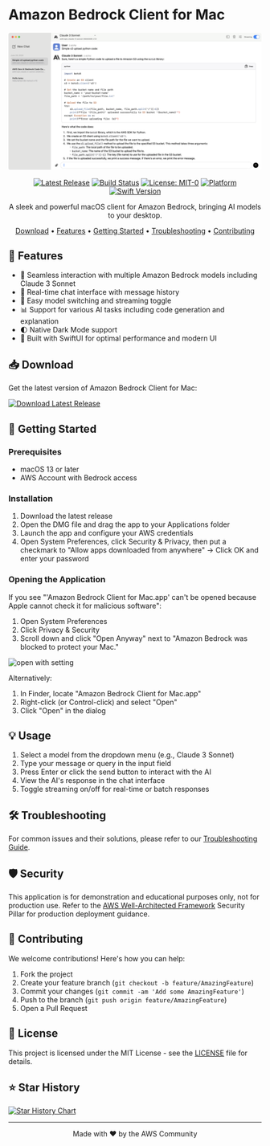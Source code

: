 # Amazon Bedrock Client for Mac

<div align="center">

![Amazon Bedrock Client for Mac Preview](assets/preview.png)

[![Latest Release](https://img.shields.io/github/v/release/aws-samples/amazon-bedrock-client-for-mac?style=flat-square)](https://github.com/aws-samples/amazon-bedrock-client-for-mac/releases/latest)
[![Build Status](https://github.com/aws-samples/amazon-bedrock-client-for-mac/workflows/Build/badge.svg)](https://github.com/aws-samples/amazon-bedrock-client-for-mac/actions)
[![License: MIT-0](https://img.shields.io/badge/License-MIT--0-green.svg?style=flat-square)](https://opensource.org/license/mit-0/)
[![Platform](https://img.shields.io/badge/platform-macOS-blue.svg?style=flat-square)](https://developer.apple.com/macos/)
[![Swift Version](https://img.shields.io/badge/Swift-5.9-orange.svg?style=flat-square)](https://swift.org)

A sleek and powerful macOS client for Amazon Bedrock, bringing AI models to your desktop.

[Download](#-download) • [Features](#-features) • [Getting Started](#-getting-started) • [Troubleshooting](#-troubleshooting) • [Contributing](#-contributing)

</div>

## 🌟 Features

- 🤖 Seamless interaction with multiple Amazon Bedrock models including Claude 3 Sonnet
- 💬 Real-time chat interface with message history
- 🔄 Easy model switching and streaming toggle
- 📊 Support for various AI tasks including code generation and explanation
- 🌓 Native Dark Mode support
- 🚀 Built with SwiftUI for optimal performance and modern UI

## 📥 Download

Get the latest version of Amazon Bedrock Client for Mac:

[<img src="https://img.shields.io/badge/Download-Latest%20Release-blue?style=for-the-badge&logo=apple" alt="Download Latest Release" height="40">](https://github.com/aws-samples/amazon-bedrock-client-for-mac/releases/latest/download/Amazon.Bedrock.Client.for.Mac.dmg)

## 🚀 Getting Started

### Prerequisites

- macOS 13 or later
- AWS Account with Bedrock access

### Installation

1. Download the latest release
2. Open the DMG file and drag the app to your Applications folder
3. Launch the app and configure your AWS credentials
4. Open System Preferences, click Security & Privacy, then put a checkmark to "Allow apps downloaded from anywhere" -> Click OK and enter your password

### Opening the Application

If you see "'Amazon Bedrock Client for Mac.app' can't be opened because Apple cannot check it for malicious software":

1. Open System Preferences
2. Click Privacy & Security
3. Scroll down and click "Open Anyway" next to "Amazon Bedrock was blocked to protect your Mac."

<img width="698" alt="open with setting" src="https://github.com/user-attachments/assets/358213a1-2237-4513-96fc-0dd7af9de5e7" />

Alternatively:
1. In Finder, locate "Amazon Bedrock Client for Mac.app"
2. Right-click (or Control-click) and select "Open"
3. Click "Open" in the dialog

## 💡 Usage

1. Select a model from the dropdown menu (e.g., Claude 3 Sonnet)
2. Type your message or query in the input field
3. Press Enter or click the send button to interact with the AI
4. View the AI's response in the chat interface
5. Toggle streaming on/off for real-time or batch responses

## 🛠️ Troubleshooting

For common issues and their solutions, please refer to our [Troubleshooting Guide](TROUBLESHOOTING.md).

## 🛡️ Security

This application is for demonstration and educational purposes only, not for production use. Refer to the [AWS Well-Architected Framework](https://docs.aws.amazon.com/wellarchitected/latest/security-pillar/welcome.html) Security Pillar for production deployment guidance.

## 🤝 Contributing

We welcome contributions! Here's how you can help:

1. Fork the project
2. Create your feature branch (`git checkout -b feature/AmazingFeature`)
3. Commit your changes (`git commit -am 'Add some AmazingFeature'`)
4. Push to the branch (`git push origin feature/AmazingFeature`)
5. Open a Pull Request

## 📄 License

This project is licensed under the MIT License - see the [LICENSE](LICENSE) file for details.

## ⭐️ Star History

[![Star History Chart](https://api.star-history.com/svg?repos=aws-samples/amazon-bedrock-client-for-mac&type=Date)](https://star-history.com/#aws-samples/amazon-bedrock-client-for-mac&Date)

---

<div align="center">
Made with ❤️ by the AWS Community
</div>
